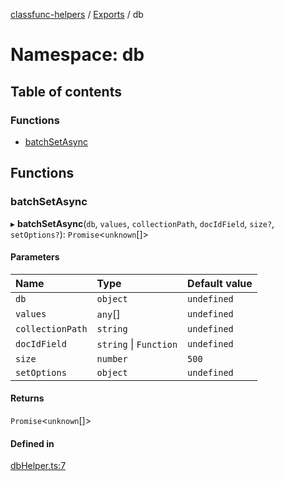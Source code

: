 [classfunc-helpers](../README.md) / [Exports](../modules.md) / db

# Namespace: db

## Table of contents

### Functions

- [batchSetAsync](db.md#batchsetasync)

## Functions

### batchSetAsync

▸ **batchSetAsync**(`db`, `values`, `collectionPath`, `docIdField`, `size?`, `setOptions?`): `Promise`<`unknown`[]\>

#### Parameters

| Name | Type | Default value |
| :------ | :------ | :------ |
| `db` | `object` | `undefined` |
| `values` | `any`[] | `undefined` |
| `collectionPath` | `string` | `undefined` |
| `docIdField` | `string` \| `Function` | `undefined` |
| `size` | `number` | `500` |
| `setOptions` | `object` | `undefined` |

#### Returns

`Promise`<`unknown`[]\>

#### Defined in

[dbHelper.ts:7](https://github.com/ClassFunc/classfunc-helpers/blob/b5f96a0/src/dbHelper.ts#L7)
